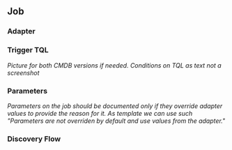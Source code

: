 ## Job

### Adapter

### Trigger TQL

_Picture for both CMDB versions if needed. Conditions on TQL as text not a screenshot_

### Parameters

_Parameters on the job should be documented only if they override adapter values to provide the reason for it._
_As template we can use such "Parameters are not overriden by default and use values from the adapter."_

### Discovery Flow
